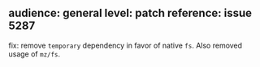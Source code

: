 audience: general
level: patch
reference: issue 5287
---
fix: remove `temporary` dependency in favor of native `fs`. Also removed usage of `mz/fs`.
